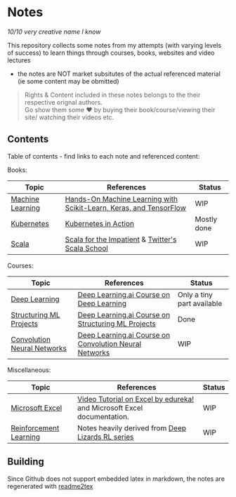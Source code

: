 # Notes
*10/10 very creative name I know*

This repository collects some notes from my attempts (with varying levels of success) 
to learn things through courses, books, websites and video lectures
- the notes are NOT market subsitutes of the actual referenced material 
  (ie some content may be obmitted)

> Rights & Content included in these notes  belongs to the their respective orignal  authors.  
> Go show them some :heart: by buying their book/course/viewing their site/
> watching their videos etc.

## Contents
Table of contents - find links to each note and referenced content:

Books:

| Topic | References | Status |
| --- | --- | --- |
| [Machine Learning](./books/hands_on_ml/hands_on_ml.md) | [Hands-On Machine Learning with Scikit-Learn, Keras, and TensorFlow](https://www.oreilly.com/library/view/hands-on-machine-learning/9781492032632/) | WIP |
| [Kubernetes](./books/k8s_in_action/k8s.md) | [Kubernetes in Action](https://www.manning.com/books/kubernetes-in-action)  | Mostly done |
| [Scala](./books/scala_impatient/scala.md) | [Scala for the Impatient](https://horstmann.com/scala/) &amp; [Twitter's Scala School]( https://twitter.github.io/scala_school/ ) | WIP |

Courses:

| Topic | References | Status |
| --- | --- | --- |
| [Deep Learning](./courses/deep_learning_ai/deep_learning.md) | [Deep Learning.ai Course on Deep Learning](https://www.coursera.org/learn/neural-networks-deep-learning) | Only a tiny part available |
| [Structuring ML Projects](./courses/deep_learning_ai/structuring_ml_projects.md) | [Deep Learning.ai Course on Structuring ML Projects](https://www.coursera.org/learn/machine-learning-projects) | Done |
| [Convolution Neural Networks](./courses/deep_learning_ai/convolution_neural_nets.md) | [Deep Learning.ai Course on Convolution Neural Networks](https://www.coursera.org/learn/convolutional-neural-networks) | WIP |

Miscellaneous:

| Topic | References | Status |
| --- | --- | --- |
| [Microsoft Excel](./miscellaneous/excel.md) | [Video Tutorial on Excel by edureka!](https://www.youtube.com/watch?v=RdTozKPY_OQ) and Microsoft Excel documentation. | WIP | 
| [Reinforcement Learning](./miscellaneous/reinforcement_learning.md) | Notes heavily derived from [Deep Lizards RL series](https://deeplizard.com/learn/playlist/PLZbbT5o_s2xoWNVdDudn51XM8lOuZ_Njv) | WIP |


## Building
Since Github does not support embedded latex in markdown, the notes are
regenerated with [readme2tex](https://github.com/leegao/readme2tex)
